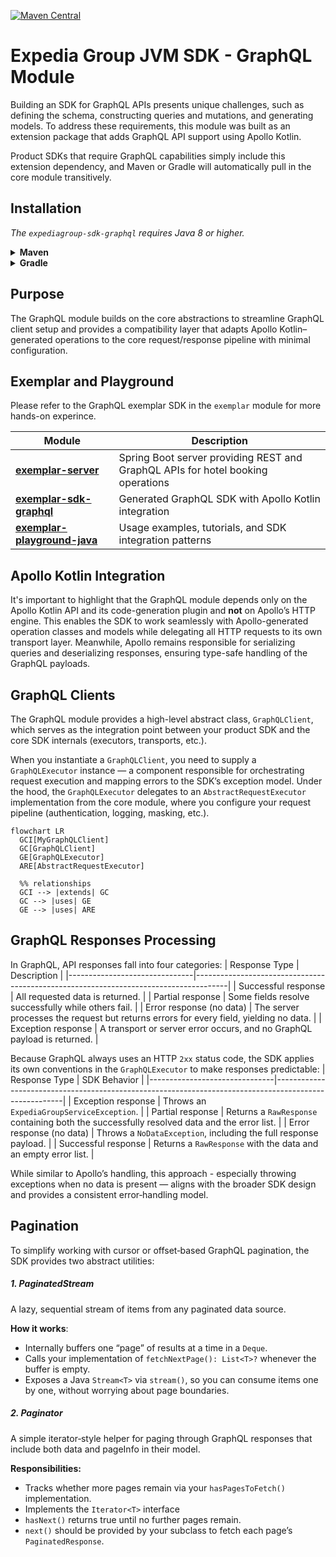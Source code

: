[![Maven Central](https://img.shields.io/maven-central/v/com.expediagroup/expediagroup-sdk-graphql.svg)](https://search.maven.org/artifact/com.expediagroup/expediagroup-sdk-graphql)

# Expedia Group JVM SDK - GraphQL Module
Building an SDK for GraphQL APIs presents unique challenges, such as defining the schema, constructing queries and mutations, and generating models. To address these requirements, this module was built as an extension package that adds GraphQL API support using Apollo Kotlin.

Product SDKs that require GraphQL capabilities simply include this extension dependency, and Maven or Gradle will automatically pull in the core module transitively.

## Installation

_The `expediagroup-sdk-graphql` requires Java 8 or higher._

<details>
  <summary><strong>Maven</strong></summary>

  Add the `expediagroup-sdk-graphql` as a dependency in your `pom.xml`:

  ```xml
  <dependency>
    <groupId>com.expediagroup</groupId>
    <artifactId>expediagroup-sdk-graphql</artifactId>
    <version>{latest-version}</version>
  </dependency>
  ```
</details>


<details>
  <summary><strong>Gradle</strong></summary>

  Add the `expediagroup-sdk-graphql` as a dependency in your `build.gradle`:

  ```gradle
  implementation 'com.expediagroup:expediagroup-sdk-graphql:{latest-version}'
  ```
</details>

## Purpose
The GraphQL module builds on the core abstractions to streamline GraphQL client setup and provides a compatibility layer that adapts Apollo Kotlin–generated operations to the core request/response pipeline with minimal configuration.

## Exemplar and Playground
Please refer to the GraphQL exemplar SDK in the `exemplar` module for more hands-on experince. 

| Module                                                     | Description                                                                     |
|------------------------------------------------------------|---------------------------------------------------------------------------------|
| **[exemplar-server](../exemplar/exemplar-server)**                   | Spring Boot server providing REST and GraphQL APIs for hotel booking operations |
| **[exemplar-sdk-graphql](../exemplar/exemplar-sdk-graphql)**         | Generated GraphQL SDK with Apollo Kotlin integration                            |
| **[exemplar-playground-java](../exemplar/exemplar-playground-java)** | Usage examples, tutorials, and SDK integration patterns    

## Apollo Kotlin Integration
It's important to highlight that the GraphQL module depends only on the Apollo Kotlin API and its code-generation plugin and **not** on Apollo’s HTTP engine. This enables the SDK to work seamlessly with Apollo-generated operation classes and models while delegating all HTTP requests to its own transport layer. Meanwhile, Apollo remains responsible for serializing queries and deserializing responses, ensuring type-safe handling of the GraphQL payloads.

## GraphQL Clients
The GraphQL module provides a high-level abstract class, `GraphQLClient`, which serves as the integration point between your product SDK and the core SDK internals (executors, transports, etc.). 

When you instantiate a `GraphQLClient`, you need to supply a `GraphQLExecutor` instance — a component responsible for orchestrating request execution and mapping errors to the SDK’s exception model. Under the hood, the `GraphQLExecutor` delegates to an `AbstractRequestExecutor` implementation from the core module, where you configure your request pipeline (authentication, logging, masking, etc.).

```mermaid
flowchart LR
  GCI[MyGraphQLClient]
  GC[GraphQLClient]
  GE[GraphQLExecutor]
  ARE[AbstractRequestExecutor]

  %% relationships
  GCI --> |extends| GC
  GC --> |uses| GE
  GE --> |uses| ARE
```

## GraphQL Responses Processing
In GraphQL, API responses fall into four categories:
| Response Type                 | Description                                                                          |
|-------------------------------|--------------------------------------------------------------------------------------|
| Successful response           | All requested data is returned.                                                      |
| Partial response              | Some fields resolve successfully while others fail.                                  |
| Error response (no data)      | The server processes the request but returns errors for every field, yielding no data. |
| Exception response            | A transport or server error occurs, and no GraphQL payload is returned.              |


Because GraphQL always uses an HTTP `2xx` status code, the SDK applies its own conventions in the `GraphQLExecutor` to make responses predictable:
| Response Type                 | SDK Behavior                                                                                          |
|-------------------------------|-------------------------------------------------------------------------------------------------------|
| Exception response            | Throws an `ExpediaGroupServiceException`.                                                             |
| Partial response              | Returns a `RawResponse` containing both the successfully resolved data and the error list.            |
| Error response (no data)      | Throws a `NoDataException`, including the full response payload.                                      |
| Successful response           | Returns a `RawResponse` with the data and an empty error list.                                        |

  
While similar to Apollo’s handling, this approach - especially throwing exceptions when no data is present — aligns with the broader SDK design and provides a consistent error‐handling model.

## Pagination
To simplify working with cursor or offset‐based GraphQL pagination, the SDK provides two abstract utilities:

##### 1. PaginatedStream

A lazy, sequential stream of items from any paginated data source.  

**How it works**:  
- Internally buffers one “page” of results at a time in a `Deque`.  
- Calls your implementation of `fetchNextPage(): List<T>?` whenever the buffer is empty.  
- Exposes a Java `Stream<T>` via `stream()`, so you can consume items one by one, without worrying about page boundaries.


##### 2. Paginator
A simple iterator‐style helper for paging through GraphQL responses that include both data and pageInfo in their model.

**Responsibilities:**
- Tracks whether more pages remain via your `hasPagesToFetch()` implementation.
- Implements the `Iterator<T>` interface
- `hasNext()` returns true until no further pages remain.
- `next()` should be provided by your subclass to fetch each page’s `PaginatedResponse`.














